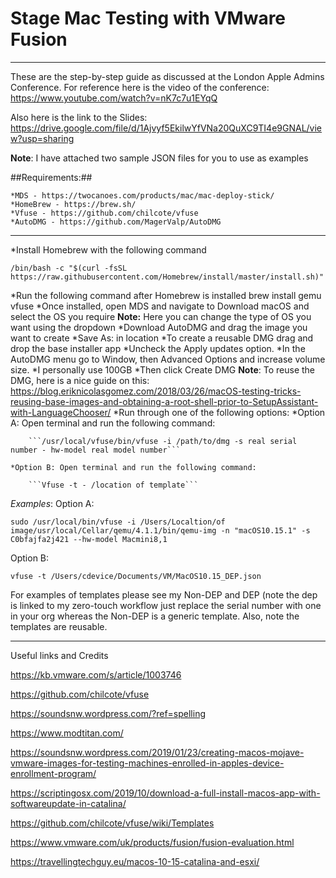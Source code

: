 # Stage Mac Testing with VMware Fusion #

------------------------------------------------------------------------------------------------------------------------------
These are the step-by-step guide as discussed at the London Apple Admins Conference. For reference here is the video of the conference: https://www.youtube.com/watch?v=nK7c7u1EYqQ

Also here is the link to the Slides:
https://drive.google.com/file/d/1Ajvyf5EkilwYfVNa20QuXC9TI4e9GNAL/view?usp=sharing

**Note**: I have attached two sample JSON files for you to use as examples

##Requirements:## 

    *MDS - https://twocanoes.com/products/mac/mac-deploy-stick/
    *HomeBrew - https://brew.sh/
    *Vfuse - https://github.com/chilcote/vfuse
    *AutoDMG - https://github.com/MagerValp/AutoDMG


------------------------------------------------------------------------------------------------------------------------------
*Install Homebrew with the following command  

```/bin/bash -c "$(curl -fsSL https://raw.githubusercontent.com/Homebrew/install/master/install.sh)" ```

*Run the following command after Homebrew is installed brew install gemu vfuse
*Once installed, open MDS and navigate to Download macOS and select the OS you require
    **Note:** Here you can change the type of OS you want using the dropdown
*Download  AutoDMG and drag the image you want to create
    *Save As: in location
        *To create a reusable DMG drag and drop the base installer app
        *Uncheck the Apply updates option.
    *In the AutoDMG menu go to Window, then Advanced Options and increase volume size.
        *I personally use 100GB
    *Then click Create DMG
        **Note**: To reuse the DMG, here is a nice guide on this: https://blog.eriknicolasgomez.com/2018/03/26/macOS-testing-tricks-reusing-base-images-and-obtaining-a-root-shell-prior-to-SetupAssistant-with-LanguageChooser/
*Run through one of the following options:
    *Option A: Open terminal and run the following command:
        
        ```/usr/local/vfuse/bin/vfuse -i /path/to/dmg -s real serial number - hw-model real model number```

    *Option B: Open terminal and run the following command:
        
        ```Vfuse -t - /location of template```

*Examples*:
Option A: 

```sudo /usr/local/bin/vfuse -i /Users/Localtion/of image/usr/local/Cellar/qemu/4.1.1/bin/qemu-img -n "macOS10.15.1" -s C0bfajfa2j421 --hw-model Macmini8,1```

Option B: 

```vfuse -t /Users/cdevice/Documents/VM/MacOS10.15_DEP.json```

For examples of templates please see my Non-DEP and DEP (note the dep is linked to my zero-touch workflow just replace the serial number with one in your org whereas the Non-DEP is a generic template. Also, note the templates are reusable.

------------------------------------------------------------------------------------------------------------------------------
Useful links and Credits

https://kb.vmware.com/s/article/1003746

https://github.com/chilcote/vfuse

https://soundsnw.wordpress.com/?ref=spelling

https://www.modtitan.com/

https://soundsnw.wordpress.com/2019/01/23/creating-macos-mojave-vmware-images-for-testing-machines-enrolled-in-apples-device-enrollment-program/

https://scriptingosx.com/2019/10/download-a-full-install-macos-app-with-softwareupdate-in-catalina/

https://github.com/chilcote/vfuse/wiki/Templates

https://www.vmware.com/uk/products/fusion/fusion-evaluation.html

https://travellingtechguy.eu/macos-10-15-catalina-and-esxi/



